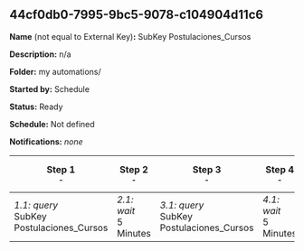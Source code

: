 ## 44cf0db0-7995-9bc5-9078-c104904d11c6

**Name** (not equal to External Key)**:** SubKey Postulaciones_Cursos

**Description:** n/a

**Folder:** my automations/

**Started by:** Schedule

**Status:** Ready

**Schedule:** Not defined

**Notifications:** _none_


| Step 1<br>_<small>-</small>_ | Step 2<br>_<small>-</small>_ | Step 3<br>_<small>-</small>_ | Step 4<br>_<small>-</small>_ | Step 5<br>_<small>-</small>_ | Step 6<br>_<small>-</small>_ | Step 7<br>_<small>-</small>_ | Step 8<br>_<small>-</small>_ | Step 9<br>_<small>-</small>_ | Step 10<br>_<small>-</small>_ | Step 11<br>_<small>-</small>_ | Step 12<br>_<small>-</small>_ | Step 13<br>_<small>-</small>_ | Step 14<br>_<small>-</small>_ | Step 15<br>_<small>-</small>_ | Step 16<br>_<small>-</small>_ | Step 17<br>_<small>-</small>_ | Step 18<br>_<small>-</small>_ | Step 19<br>_<small>-</small>_ | Step 20<br>_<small>-</small>_ | Step 21<br>_<small>-</small>_ |
| --- | --- | --- | --- | --- | --- | --- | --- | --- | --- | --- | --- | --- | --- | --- | --- | --- | --- | --- | --- | --- |
| _1.1: query_<br>SubKey Postulaciones_Cursos | _2.1: wait_<br>5 Minutes | _3.1: query_<br>SubKey Postulaciones_Cursos | _4.1: wait_<br>5 Minutes | _5.1: query_<br>SubKey Postulaciones_Cursos | _6.1: wait_<br>5 Minutes | _7.1: query_<br>SubKey Postulaciones_Cursos | _8.1: wait_<br>5 Minutes | _9.1: query_<br>SubKey Postulaciones_Cursos | _10.1: wait_<br>5 Minutes | _11.1: query_<br>SubKey Postulaciones_Cursos | _12.1: wait_<br>5 Minutes | _13.1: query_<br>SubKey Postulaciones_Cursos | _14.1: wait_<br>5 Minutes | _15.1: query_<br>SubKey Postulaciones_Cursos | _16.1: wait_<br>5 Minutes | _17.1: query_<br>SubKey Postulaciones_Cursos | _18.1: wait_<br>5 Minutes | _19.1: query_<br>SubKey Postulaciones_Cursos | _20.1: wait_<br>5 Minutes | _21.1: query_<br>SubKey Postulaciones_Cursos |
